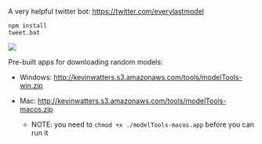 A very helpful twitter bot: https://twitter.com/everylastmodel

```
npm install
tweet.bat
```

<img src="https://pbs.twimg.com/media/DMh1JuRUQAAF9R3.png">

Pre-built apps for downloading random models:

* Windows: http://kevinwatters.s3.amazonaws.com/tools/modelTools-win.zip

* Mac: http://kevinwatters.s3.amazonaws.com/tools/modelTools-macos.zip
  * NOTE: you need to `chmod +x ./modelTools-macos.app` before you can run it

